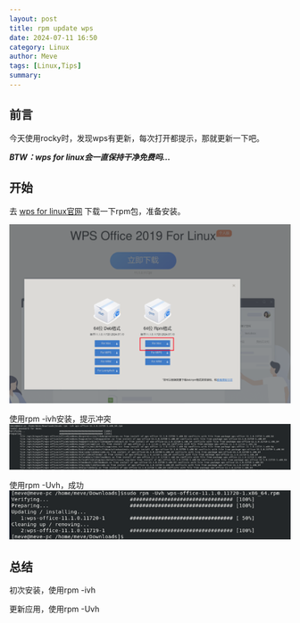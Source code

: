 ```yaml
---
layout: post
title: rpm update wps
date: 2024-07-11 16:50
category: Linux 
author: Meve
tags: [Linux,Tips]
summary: 
---
```



## 前言

今天使用rocky时，发现wps有更新，每次打开都提示，那就更新一下吧。

***BTW：wps for linux会一直保持干净免费吗...***

## 开始

去 [wps for linux官网](https://linux.wps.cn/) 下载一下rpm包，准备安装。

![alt text](https://raw.githubusercontent.com/touchspeed/touchspeed.github.io/main/_posts/2024-07-11-rpm-update-wps/image-2.png)

使用rpm -ivh安装，提示冲突
![alt text](https://raw.githubusercontent.com/touchspeed/touchspeed.github.io/main/_posts/2024-07-11-rpm-update-wps/image.png)

使用rpm -Uvh，成功
![alt text](https://raw.githubusercontent.com/touchspeed/touchspeed.github.io/main/_posts/2024-07-11-rpm-update-wps/image-1.png)

## 总结

初次安装，使用rpm -ivh

更新应用，使用rpm -Uvh